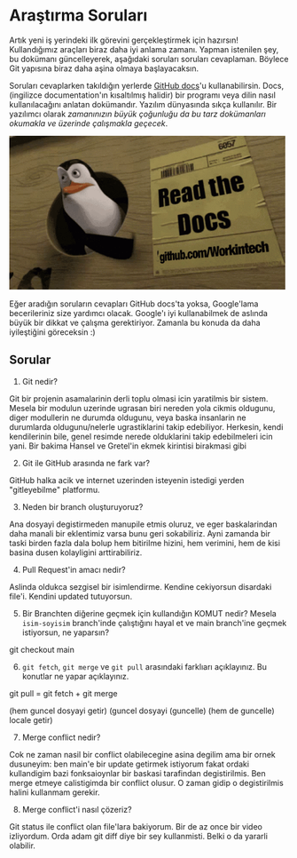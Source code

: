 # Araştırma Soruları

Artık yeni iş yerindeki ilk görevini gerçekleştirmek için hazırsın! Kullandığımız araçları biraz daha iyi anlama zamanı. Yapman istenilen şey, bu dokümanı güncelleyerek, aşağıdaki soruları soruları cevaplaman. Böylece Git yapısına biraz daha aşina olmaya başlayacaksın.

Soruları cevaplarken takıldığın yerlerde [GitHub docs](https://docs.github.com/en)'u kullanabilirsin. Docs, (ingilizce documentation'ın kısaltılmış halidir) bir programı veya dilin nasıl kullanılacağını anlatan dokümandır. Yazılım dünyasında sıkça kullanılır. Bir yazılımcı olarak _zamanınızın büyük çoğunluğu da bu tarz dokümanları okumakla ve üzerinde çalışmakla geçecek_.

![READ THE DOCS](https://github.com/Workintech/FSWeb-S1G1-Projesi-Web-Development-Projesi-icin-Git/blob/main/read-the-docs-wit.gif?raw=true)

Eğer aradığın soruların cevapları GitHub docs'ta yoksa, Google'lama becerileriniz size yardımcı olacak. Google'ı iyi kullanabilmek de aslında büyük bir dikkat ve çalışma gerektiriyor. Zamanla bu konuda da daha iyileştiğini göreceksin :)

## Sorular

1. Git nedir?

Git bir projenin asamalarinin derli toplu olmasi icin yaratilmis bir sistem. Mesela bir modulun uzerinde ugrasan biri nereden yola cikmis oldugunu, diger modullerin ne durumda oldugunu, veya baska insanlarin ne durumlarda oldugunu/nelerle ugrastiklarini takip edebiliyor. Herkesin, kendi kendilerinin bile, genel resimde nerede olduklarini takip edebilmeleri icin yani. Bir bakima Hansel ve Gretel'in ekmek kirintisi birakmasi gibi

2. Git ile GitHub arasında ne fark var?

GitHub halka acik ve internet uzerinden isteyenin istedigi yerden "gitleyebilme" platformu.

3. Neden bir branch oluşturuyoruz?

Ana dosyayi degistirmeden manupile etmis oluruz, ve eger baskalarindan daha manali bir eklentimiz varsa bunu geri sokabiliriz. Ayni zamanda bir taski birden fazla dala bolup hem  bitirilme hizini, hem verimini, hem de kisi basina dusen kolayligini arttirabiliriz. 

4. Pull Request'in amacı nedir?

Aslinda oldukca sezgisel bir isimlendirme. Kendine cekiyorsun disardaki file'i. Kendini updated tutuyorsun.

5. Bir Branchten diğerine geçmek için kullandığın KOMUT nedir? Mesela `isim-soyisim` branch'inde çalıştığını hayal et ve main branch'ine geçmek istiyorsun, ne yaparsın?

git checkout main

6. `git fetch`, `git merge` ve `git pull` arasındaki farklıarı açıklayınız. Bu konutlar ne yapar açıklayınız.

git pull 			= 	git fetch	 + 	git merge

(hem guncel dosyayi getir)		(guncel dosyayi		(guncelle)
(hem de guncelle)			 locale getir)

7. Merge conflict nedir?

Cok ne zaman nasil bir conflict olabilecegine asina degilim ama bir ornek dusuneyim:
ben main'e bir update getirmek istiyorum fakat ordaki kullandigim bazi fonksaioynlar bir baskasi tarafindan degistirilmis. Ben merge etmeye calistigimda bir conflict olusur. O zaman gidip o degistirilmis halini kullanmam gerekir. 

8. Merge conflict'i nasıl çözeriz?

Git status ile conflict olan file'lara bakiyorum. Bir de az once bir video izliyordum. Orda adam git diff diye bir sey kullanmisti. Belki o da yararli olabilir.